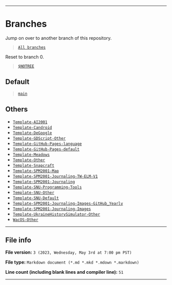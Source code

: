 
***

# Branches

Jump on over to another branch of this repository.

> [`All branches`](https://github.com/seanpm2001/Git-Template_V8/branches/)

Reset to branch 0.

> [`$NOTREE`](https://github.com/seanpm2001/Git-Template_V8/)

## Default

> [`main`](https://github.com/seanpm2001/Git-Template_V8/tree/main/)

## Others

- [`Template-AI2001`](https://github.com/seanpm2001/Git-Template_V8/tree/Template-AI2001/)
- [`Template-Candroid`](https://github.com/seanpm2001/Git-Template_V8/tree/Template-Candroid/)
- [`Template-DeGoogle`](https://github.com/seanpm2001/Git-Template_V8/tree/Template-DeGoogle/)
- [`Template-GDScript-Other`](https://github.com/seanpm2001/Git-Template_V8/tree/Template-GDScript-Other/)
- [`Template-GitHub-Pages-language`](https://github.com/seanpm2001/Git-Template_V8/tree/Template-GitHub-Pages-language/)
- [`Template-GitHub-Pages-default`](https://github.com/seanpm2001/Git-Template_V8/tree/Template-GitHub-Pages-default/)
- [`Template-Meadows`](https://github.com/seanpm2001/Git-Template_V8/tree/Template-Meadows/)
- [`Template-Other`](https://github.com/seanpm2001/Git-Template_V8/tree/Template-Other/)
- [`Template-Snapcraft`](https://github.com/seanpm2001/Git-Template_V8/tree/Template-Snapcraft/)
- [`Template-SPM2001-Map`](https://github.com/seanpm2001/Git-Template_V8/tree/Template-SPM2001-Map/)
- [`Template-SPM2001-Journaling-TW-ELM-V1`](https://github.com/seanpm2001/Git-Template_V8/tree/Template-SPM2001-Journaling-TW-ELM-V1/)
- [`Template-SPM2001-Journaling`](https://github.com/seanpm2001/Git-Template_V8/tree/Template-SPM2001-Journaling/)
- [`Template-SNU-Programming-Tools`](https://github.com/seanpm2001/Git-Template_V8/tree/Template-SNU-Programming-Tools/)
- [`Template-SNU-Other`](https://github.com/seanpm2001/Git-Template_V8/tree/Template-SNU-Other/)
- [`Template-SNU-Default`](https://github.com/seanpm2001/Git-Template_V8/tree/Template-SNU-Default/)
- [`Template-SPM2001-Journaling-Images-GitHub_Yearly`](https://github.com/seanpm2001/Git-Template_V8/tree/Template-SPM2001-Journaling-Images-GitHub_Yearly/)
- [`Template-SPM2001-Journaling-Images`](https://github.com/seanpm2001/Git-Template_V8/tree/Template-SPM2001-Journaling-Images/)
- [`Template-UkraineHistorySimulator-Other`](https://github.com/seanpm2001/Git-Template_V8/tree/Template-UkraineHistorySimulator-Other/)
- [`WacOS-Other`](https://github.com/seanpm2001/Git-Template_V8/tree/WacOS-Other/)

***

## File info

**File version:** `3 (2023, Wednesday, May 3rd at 7:00 pm PST)`

**File type:** `Markdown document (*.md *.mkd *.mdown *.markdown)`

**Line count (including blank lines and compiler line):** `51`

***
